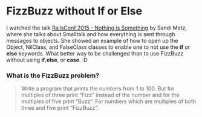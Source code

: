 # FizzBuzz without If or Else

I watched the talk 
[RailsConf 2015 - Nothing is Something](https://www.youtube.com/watch?v=29MAL8pJImQ) by Sandi Metz, where she talks about Smalltalk and how everything is sent through messages to objects. She showed an example of how to open up the Object, NilClass, and FalseClass classes to enable one to not use the **if** or **else** keywords. What better way to be challenged than to use FizzBuzz without using **if**,**else**, or **case**. :D


### What is the FizzBuzz problem?

> Write a program that prints the numbers from 1 to 100.
> But for multiples of three print “Fizz” instead of the
> number and for the multiples of five print “Buzz”. For
> numbers which are multiples of both three and five
> print “FizzBuzz”.
